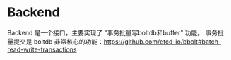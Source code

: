 


# Backend
Backend 是一个接口，主要实现了 "事务批量写boltdb和buffer" 功能。
事务批量提交是 boltdb 非常核心的功能：https://github.com/etcd-io/bbolt#batch-read-write-transactions
